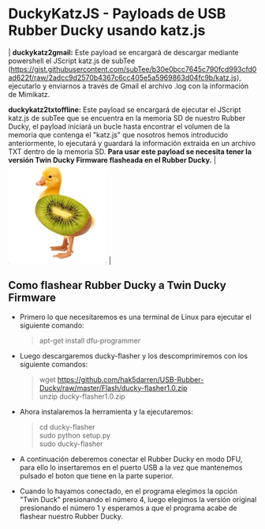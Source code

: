 # DuckyKatzJS - Payloads de USB Rubber Ducky usando katz.js



| **duckykatz2gmail:** Este payload se encargará de descargar mediante powershell el JScript katz.js de subTee (https://gist.githubusercontent.com/subTee/b30e0bcc7645c790fcd993cfd0ad622f/raw/2adcc9d2570b4367c6cc405e5a5969863d04fc9b/katz.js), ejecutarlo y enviarnos a través de Gmail el archivo .log con la información de Mimikatz.

**duckykatz2txtoffline:** Este payload se encargará de ejecutar el JScript katz.js de subTee que se encuentra en la memoria SD de nuestro Rubber Ducky, el payload iniciará un bucle hasta encontrar el volumen de la memoria que contenga el "katz.js" que nosotros hemos introducido anteriormente, lo ejecutará y guardará la información extraida en un archivo TXT dentro de la memoria SD. **Para usar este payload se necesita tener la versión Twin Ducky Firmware flasheada en el Rubber Ducky.** | ![DuckyKatzJSlogo >](./cuac.jpeg) |

## Como flashear Rubber Ducky a Twin Ducky Firmware

* Primero lo que necesitaremos es una terminal de Linux para ejecutar el siguiente comando:
  
  > apt-get install dfu-programmer
  
* Luego descargaremos ducky-flasher y los descomprimiremos con los siguiente comandos:

  > wget https://github.com/hak5darren/USB-Rubber-Ducky/raw/master/Flash/ducky-flasher1.0.zip                  
  > unzip ducky-flasher1.0.zip
  
* Ahora instalaremos la herramienta y la ejecutaremos:

  > cd ducky-flasher                                                                                            
  > sudo python setup.py                                                                                                             
  > sudo ducky-flasher

* A continuación deberemos conectar el Rubber Ducky en modo DFU, para ello lo insertaremos en el puerto USB a la vez que mantenemos pulsado el boton que tiene en la parte superior.

* Cuando lo hayamos conectado, en el programa elegimos la opción "Twin Duck" presionando el número 4, luego elegimos la versión original presionando el número 1 y esperamos a que el programa acabe de flashear nuestro Rubber Ducky.
